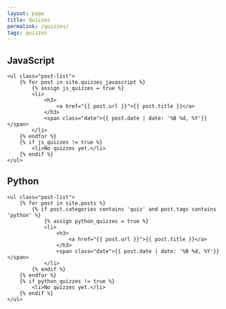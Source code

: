 ```yaml
---
layout: page
title: Quizzes
permalink: /quizzes/
tags: quizzes
---
```


<div>
    <h2 class="h2 center margin-top-md margin-bottom-sm">JavaScript</h2>

    <ul class="post-list">
        {% for post in site.quizzes_javascript %}
            {% assign js_quizzes = true %}
            <li>
                <h3>
                    <a href="{{ post.url }}">{{ post.title }}</a>
                </h3>
                <span class="date">{{ post.date | date: '%B %d, %Y'}}</span>
            </li>
        {% endfor %}
        {% if js_quizzes != true %}
            <li>No quizzes yet.</li>
        {% endif %}
    </ul>
</div>

<div>
    <h2 class="h2 center margin-top-md margin-bottom-sm">Python</h2>

    <ul class="post-list">
        {% for post in site.posts %}
            {% if post.categories contains 'quiz' and post.tags contains 'python' %}
                {% assign python_quizzes = true %}
                <li>
                    <h3>
                        <a href="{{ post.url }}">{{ post.title }}</a>
                    </h3>
                    <span class="date">{{ post.date | date: '%B %d, %Y'}}</span>
                </li>
            {% endif %}
        {% endfor %}
        {% if python_quizzes != true %}
            <li>No quizzes yet.</li>
        {% endif %}
    </ul>
</div>